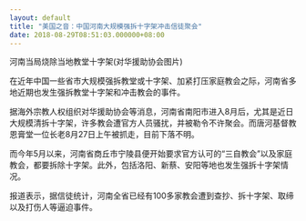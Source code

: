 ```yaml
---
layout: default
title: "美国之音：中国河南大规模强拆十字架冲击信徒聚会"
date: 2018-08-29T08:51:03.000000+08:00
---
```



河南当局烧除当地教堂十字架(对华援助协会图片)

在近年中国一些省市大规模强拆教堂或十字架、加紧打压家庭教会之际，河南省多地近期也发生强拆教堂十字架和冲击教会的事件。

据海外宗教人权组织对华援助协会等消息，河南省南阳市进入8月后，尤其是近日大规模清拆十字架，许多教会遭官方人员骚扰，并被勒令不许聚会。而唐河基督教恩膏堂一位长老8月27日上午被抓走，目前下落不明。

而今年5月以来，河南省商丘市宁陵县便开始要求官方认可的“三自教会”以及家庭教会，都要拆除十字架。此外，包括洛阳、新蔡、安阳等地也发生强拆十字架情况。

报道表示，据信徒统计，河南全省已经有100多家教会遭到查抄、拆十字架、取缔以及打伤人等逼迫事件。

